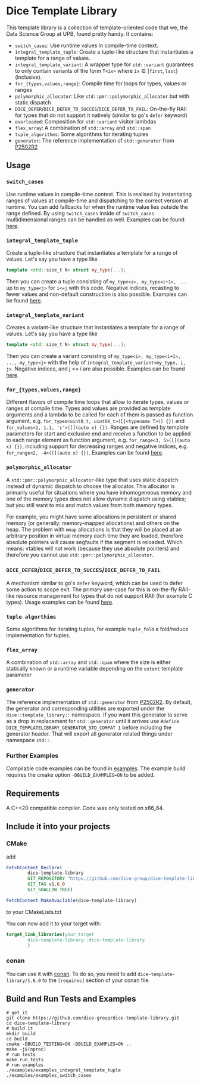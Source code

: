 # Dice Template Library

This template library is a collection of template-oriented code that we, the Data Science Group at UPB, found pretty
handy.
It contains:

- `switch_cases`: Use runtime values in compile-time context.
- `integral_template_tuple`: Create a tuple-like structure that instantiates a template for a range of values.
- `integral_template_variant`: A wrapper type for `std::variant` guarantees to only contain variants of the form `T<ix>` where $\texttt{ix}\in [\texttt{first},\texttt{last}]$ (inclusive).
- `for_{types,values,range}`: Compile time for loops for types, values or ranges
- `polymorphic_allocator`: Like `std::pmr::polymorphic_allocator` but with static dispatch
- `DICE_DEFER`/`DICE_DEFER_TO_SUCCES`/`DICE_DEFER_TO_FAIL`: On-the-fly RAII for types that do not support it natively (similar to go's `defer` keyword)
- `overloaded`: Composition for `std::variant` visitor lambdas
- `flex_array`: A combination of `std::array` and `std::span`
- `tuple_algorithms`: Some algorithms for iterating tuples
- `generator`: The reference implementation of `std::generator` from [P2502R2](https://www.open-std.org/jtc1/sc22/wg21/docs/papers/2022/p2502r2.pdf)

## Usage

### `switch_cases`

Use runtime values in compile-time context. This is realised by instantiating ranges of values at compile-time and
dispatching to the correct version at runtime. You can add fallbacks for when the runtime value lies outside the range
defined. By using `switch_cases` inside of `switch_cases` multidimensional ranges can be handled as well. Examples can
be found [here](examples/examples_switch_cases.cpp).

### `integral_template_tuple`

Create a tuple-like structure that instantiates a template for a range of values. Let's say you have a type like

```cpp
template <std::size_t N> struct my_type{...};
```

Then you can create a tuple consisting of `my_type<i>, my_type<i+1>, ...` up to `my_type<j>` for `i<=j` with this code.
Negative indices, recasting to fewer values and non-default construction is also possible. Examples can be
found [here](examples/examples_integral_template_tuple.cpp).

### `integral_template_variant`

Creates a variant-like structure that instantiates a template for a range of values. Let's say you have a type like
```cpp
template <std::size_t N> struct my_type{...};
```

Then you can create a variant consisting of `my_type<i>, my_type<i+1>, ..., my_type<j>` with the help of `integral_template_variant<my_type, i, j>`.
Negative indices, and j <= i are also possible. Examples can be
found [here](examples/examples_integral_template_variant.cpp).

### `for_{types,values,range}`

Different flavors of compile time loops that allow to iterate types, values or ranges at compile time. Types and values are provided as template arguments and a lambda to be called for each of them is passed as function argument, e.g. `for_types<uint8_t, uint64_t>([]<typename T>() {})` and `for_values<1, 1.1, 'c'>([](auto x) {})`. Ranges are defined by template parameters for start and exclusive end and receive a function to be applied to each range element as function argument, e.g. `for_range<3, 5>([](auto x) {})`, including support for decreasing ranges and negative indices, e.g. `for_range<2, -4>([](auto x) {})`. Examples can
be found [here](examples/examples_for.cpp).

### `polymorphic_allocator`
A `std::pmr::polymorphic_allocator`-like type that uses static dispatch instead of dynamic dispatch to choose the allocator.
This allocator is primarily useful for situations where you have inhomogeneous memory and one of the memory
types does not allow dynamic dispatch using vtables; but you still want to mix and match values from both memory types.

For example, you might have some allocations in persistent or shared memory (or generally: memory-mapped allocations) and others on the heap.
The problem with `mmap` allocations is that they will be placed at an arbitrary position in virtual memory each time they are loaded,
therefore absolute pointers will cause segfaults if the segment is reloaded.
Which means: vtables will not work (because they use absolute pointers) and therefore you cannot use `std::pmr::polymorphic_allocator`.

### `DICE_DEFER`/`DICE_DEFER_TO_SUCCES`/`DICE_DEFER_TO_FAIL`
A mechanism similar to go's `defer` keyword, which can be used to defer some action to scope exit.
The primary use-case for this is on-the-fly RAII-like resource management for types that do not support RAII (for example C types).
Usage examples can be found [here](examples/examples_defer.cpp).


### `tuple algorthims`
Some algorithms for iterating tuples, for example `tuple_fold` a fold/reduce implementation for tuples.

### `flex_array`
A combination of `std::array` and `std::span` where the size is either statically known or a runtime variable
depending on the `extent` template parameter

### `generator`
The reference implementation of `std::generator` from [P2502R2](https://www.open-std.org/jtc1/sc22/wg21/docs/papers/2022/p2502r2.pdf).
By default, the generator and corresponding utilities are exported under the `dice::template_library::` namespace.
If you want this generator to serve as a drop in replacement for `std::generator` until it arrives
use `#define DICE_TEMPLATELIBRARY_GENERATOR_STD_COMPAT 1` before including the generator header. That will export
all generator related things under namespace `std::`.

### Further Examples

Compilable code examples can be found in [examples](./examples). The example build requires the cmake
option `-DBUILD_EXAMPLES=ON` to be added.

## Requirements

A C++20 compatible compiler. Code was only tested on x86_64.

## Include it into your projects

### CMake

add

```cmake
FetchContent_Declare(
        dice-template-library
        GIT_REPOSITORY "https://github.com/dice-group/dice-template-library.git"
        GIT_TAG v1.6.0
        GIT_SHALLOW TRUE)

FetchContent_MakeAvailable(dice-template-library)
```

to your CMakeLists.txt

You can now add it to your target with:

```cmake
target_link_libraries(your_target
        dice-template-library::dice-template-library
        )
```

### conan

You can use it with [conan](https://conan.io/).
To do so, you need to add `dice-template-library/1.6.0` to the `[requires]` section of your conan file.

## Build and Run Tests and Examples

```shell
# get it 
git clone https://github.com/dice-group/dice-template-library.git
cd dice-template-library
# build it
mkdir build
cd build
cmake -DBUILD_TESTING=ON -DBUILD_EXAMPLES=ON ..
make -j$(nproc)
# run tests
make run_tests
# run examples
./examples/examples_integral_template_tuple
./examples/examples_switch_cases
```

